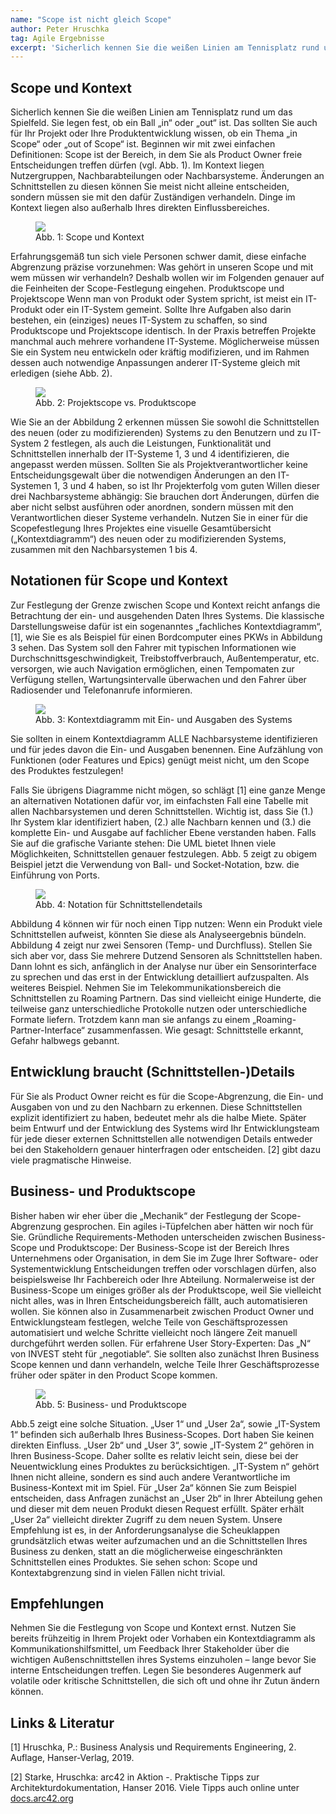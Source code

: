 ```yaml
---
name: "Scope ist nicht gleich Scope"
author: Peter Hruschka
tag: Agile Ergebnisse
excerpt: 'Sicherlich kennen Sie die weißen Linien am Tennisplatz rund um das Spielfeld. Sie legen fest, ob ein Ball „in“ oder „out“ ist. Das sollten Sie auch für Ihr Projekt oder Ihre Produktentwicklung wissen, ob ein Thema „in Scope“ oder „out of Scope“ ist. Beginnen wir mit zwei einfachen Definitionen: Scope ist der Bereich, in dem Sie als Product Owner freie Entscheidungen treffen dürfen. Im Kontext liegen Nutzergruppen, Nachbarabteilungen oder Nachbarsysteme. Änderungen an Schnittstellen zu diesen können Sie meist nicht alleine entscheiden, sondern müssen sie mit den dafür Zuständigen verhandeln. Dinge im Kontext liegen also außerhalb Ihres direkten Einflussbereiches.'
---
```

## Scope und Kontext

Sicherlich kennen Sie die weißen Linien am Tennisplatz rund um das Spielfeld. Sie legen fest, ob ein Ball „in“ oder „out“ ist. Das sollten Sie auch für Ihr Projekt oder Ihre Produktentwicklung wissen, ob ein Thema „in Scope“ oder „out of Scope“ ist. Beginnen wir mit zwei einfachen Definitionen: Scope ist der Bereich, in dem Sie als Product Owner freie Entscheidungen treffen dürfen (vgl. Abb. 1). Im Kontext liegen Nutzergruppen, Nachbarabteilungen oder Nachbarsysteme. Änderungen an Schnittstellen zu diesen können Sie meist nicht alleine entscheiden, sondern müssen sie mit den dafür Zuständigen verhandeln. Dinge im Kontext liegen also außerhalb Ihres direkten Einflussbereiches.

<figure>
  <img class="max800" src="/images/blog/Abb.-3-1.png"/>
  <figcaption>Abb. 1: Scope und Kontext</figcaption>
</figure>

Erfahrungsgemäß tun sich viele Personen schwer damit, diese einfache Abgrenzung präzise vorzunehmen: Was gehört in unseren Scope und mit wem müssen wir verhandeln? Deshalb wollen wir im Folgenden genauer auf die Feinheiten der Scope-Festlegung eingehen.
Produktscope und Projektscope
Wenn man von Produkt oder System spricht, ist meist ein IT-Produkt oder ein IT-System gemeint. Sollte Ihre Aufgaben also darin bestehen, ein (einziges) neues IT-System zu schaffen, so sind Produktscope und Projektscope identisch. In der Praxis betreffen Projekte manchmal auch mehrere vorhandene IT-Systeme. Möglicherweise müssen Sie ein System neu entwickeln oder kräftig modifizieren, und im Rahmen dessen auch notwendige Anpassungen anderer IT-Systeme gleich mit erledigen (siehe Abb. 2).

<figure>
  <img class="max800" src="/images/blog/Abb.-3-2.png"/>
  <figcaption>Abb. 2: Projektscope vs. Produktscope</figcaption>
</figure>

Wie Sie an der Abbildung 2 erkennen müssen Sie sowohl die Schnittstellen des neuen (oder zu modifizierenden) Systems zu den Benutzern und zu IT-System 2 festlegen, als auch die Leistungen, Funktionalität und Schnittstellen innerhalb der IT-Systeme 1, 3 und 4 identifizieren, die angepasst werden müssen. Sollten Sie als Projektverantwortlicher keine Entscheidungsgewalt über die notwendigen Änderungen an den IT-Systemen 1, 3 und 4 haben, so ist Ihr Projekterfolg vom guten Willen dieser drei Nachbarsysteme abhängig: Sie brauchen dort Änderungen, dürfen die aber nicht selbst ausführen oder anordnen, sondern müssen mit den Verantwortlichen dieser Systeme verhandeln.
Nutzen Sie in einer für die Scopefestlegung Ihres Projektes eine visuelle Gesamtübersicht („Kontextdiagramm“) des neuen oder zu modifizierenden Systems, zusammen mit den Nachbarsystemen 1 bis 4.

## Notationen für Scope und Kontext

Zur Festlegung der Grenze zwischen Scope und Kontext reicht anfangs die Betrachtung der ein- und ausgehenden Daten Ihres Systems. Die klassische Darstellungsweise dafür ist ein sogenanntes „fachliches Kontextdiagramm“, [1], wie Sie es als Beispiel für einen Bordcomputer eines PKWs in Abbildung 3 sehen. Das System soll den Fahrer mit typischen Informationen wie Durchschnittsgeschwindigkeit, Treibstoffverbrauch, Außentemperatur, etc. versorgen, wie auch Navigation ermöglichen, einen Tempomaten zur Verfügung stellen, Wartungsintervalle überwachen und den Fahrer über Radiosender und Telefonanrufe informieren.

<figure>
  <img class="max800" src="/images/blog/Abb.-3-3.png"/>
  <figcaption>Abb. 3: Kontextdiagramm mit Ein- und Ausgaben des Systems</figcaption>
</figure>

Sie sollten in einem Kontextdiagramm ALLE Nachbarsysteme identifizieren und für jedes davon die Ein- und Ausgaben benennen. Eine Aufzählung von Funktionen (oder Features und Epics) genügt meist nicht, um den Scope des Produktes festzulegen!

Falls Sie übrigens Diagramme nicht mögen, so schlägt [1] eine ganze Menge an alternativen Notationen dafür vor, im einfachsten Fall eine Tabelle mit allen Nachbarsystemen und deren Schnittstellen. Wichtig ist, dass Sie (1.) Ihr System klar identifiziert haben, (2.) alle Nachbarn kennen und (3.) die komplette Ein- und Ausgabe auf fachlicher Ebene verstanden haben.
Falls Sie auf die grafische Variante stehen: Die UML bietet Ihnen viele Möglichkeiten, Schnittstellen genauer festzulegen. Abb. 5 zeigt zu obigem Beispiel jetzt die Verwendung von Ball- und Socket-Notation, bzw. die Einführung von Ports.

<figure>
  <img class="max600" src="/images/blog/Abb.-3-4.png"/>
  <figcaption>Abb. 4: Notation für Schnittstellendetails</figcaption>
</figure>

Abbildung 4 können wir für noch einen Tipp nutzen: Wenn ein Produkt viele Schnittstellen aufweist, könnten Sie diese als Analyseergebnis bündeln. Abbildung 4 zeigt nur zwei Sensoren (Temp- und Durchfluss). Stellen Sie sich aber vor, dass Sie mehrere Dutzend Sensoren als Schnittstellen haben. Dann lohnt es sich, anfänglich in der Analyse nur über ein Sensorinterface zu sprechen und das erst in der Entwicklung detailliert aufzuspalten. Als weiteres Beispiel. Nehmen Sie im Telekommunikationsbereich die Schnittstellen zu Roaming Partnern. Das sind vielleicht einige Hunderte, die teilweise ganz unterschiedliche Protokolle nutzen oder unterschiedliche Formate liefern. Trotzdem kann man sie anfangs zu einem „Roaming-Partner-Interface“ zusammenfassen. Wie gesagt: Schnittstelle erkannt, Gefahr halbwegs gebannt.

## Entwicklung braucht (Schnittstellen-)Details

Für Sie als Product Owner reicht es für die Scope-Abgrenzung, die Ein- und Ausgaben von und zu den Nachbarn zu erkennen. Diese Schnittstellen explizit identifiziert zu haben, bedeutet mehr als die halbe Miete. Später beim Entwurf und der Entwicklung des Systems wird Ihr Entwicklungsteam für jede dieser externen Schnittstellen alle notwendigen Details entweder bei den Stakeholdern genauer hinterfragen oder entscheiden. [2] gibt dazu viele pragmatische Hinweise.

## Business- und Produktscope

Bisher haben wir eher über die „Mechanik“ der Festlegung der Scope-Abgrenzung gesprochen. Ein agiles i-Tüpfelchen aber hätten wir noch für Sie.
Gründliche Requirements-Methoden unterscheiden zwischen Business-Scope und Produktscope: Der Business-Scope ist der Bereich Ihres Unternehmens oder Organisation, in dem Sie im Zuge Ihrer Software- oder Systementwicklung Entscheidungen treffen oder vorschlagen dürfen, also beispielsweise Ihr Fachbereich oder Ihre Abteilung. Normalerweise ist der Business-Scope um einiges größer als der Produktscope, weil Sie vielleicht nicht alles, was in Ihren Entscheidungsbereich fällt, auch automatisieren wollen. Sie können also in Zusammenarbeit zwischen Product Owner und Entwicklungsteam festlegen, welche Teile von Geschäftsprozessen automatisiert und welche Schritte vielleicht noch längere Zeit manuell durchgeführt werden sollen. Für erfahrene User Story-Experten: Das „N“ von INVEST steht für „negotiable“. Sie sollten also zunächst Ihren Business Scope kennen und dann verhandeln, welche Teile Ihrer Geschäftsprozesse früher oder später in den Product Scope kommen.

<figure>
  <img class="max800" src="/images/blog/Abb.-3-5.png"/>
  <figcaption>Abb. 5: Business- und Produktscope</figcaption>
</figure>

Abb.5 zeigt eine solche Situation. „User 1“ und „User 2a“, sowie „IT-System 1“ befinden sich außerhalb Ihres Business-Scopes. Dort haben Sie keinen direkten Einfluss. „User 2b“ und „User 3“, sowie „IT-System 2“ gehören in Ihren Business-Scope. Daher sollte es relativ leicht sein, diese bei der Neuentwicklung eines Produktes zu berücksichtigen. „IT-System n“ gehört Ihnen nicht alleine, sondern es sind auch andere Verantwortliche im Business-Kontext mit im Spiel.
Für „User 2a“ können Sie zum Beispiel entscheiden, dass Anfragen zunächst an „User 2b“ in Ihrer Abteilung gehen und dieser mit dem neuen Produkt diesen Request erfüllt. Später erhält „User 2a“ vielleicht direkter Zugriff zu dem neuen System.
Unsere Empfehlung ist es, in der Anforderungsanalyse die Scheuklappen grundsätzlich etwas weiter aufzumachen und an die Schnittstellen Ihres Business zu denken, statt an die möglicherweise eingeschränkten Schnittstellen eines Produktes.
Sie sehen schon: Scope und Kontextabgrenzung sind in vielen Fällen nicht trivial.

## Empfehlungen

Nehmen Sie die Festlegung von Scope und Kontext ernst. Nutzen Sie bereits frühzeitig in Ihrem Projekt oder Vorhaben ein Kontextdiagramm als Kommunikationshilfsmittel, um Feedback Ihrer Stakeholder über die wichtigen Außenschnittstellen ihres Systems einzuholen – lange bevor Sie interne Entscheidungen treffen. Legen Sie besonderes Augenmerk auf volatile oder kritische Schnittstellen, die sich oft und ohne ihr Zutun ändern können.

## Links & Literatur

[1] Hruschka, P.: Business Analysis und Requirements Engineering, 2. Auflage, Hanser-Verlag, 2019.

[2] Starke, Hruschka: arc42 in Aktion -. Praktische Tipps zur Architekturdokumentation, Hanser 2016. Viele Tipps auch online unter [docs.arc42.org](https://docs.arc42.org/home/)



